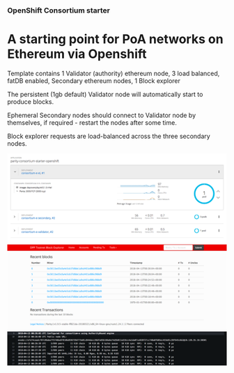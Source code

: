### OpenShift Consortium starter 

# A starting point for PoA networks on Ethereum via Openshift

Template contains 1 Validator (authority) ethereum node, 3 load balanced, fatDB enabled, Secondary ethereum nodes, 1 Block explorer

The persistent (1gb default) Validator node will automatically start to produce blocks.

Ephemeral Secondary nodes should connect to Validator node by themselves, if required - restart the nodes after some time.

Block explorer requests are load-balanced across the three secondary nodes.

![alt text][r1]
![alt text][r2]
![alt text][r3]


[r1]: images/consortium-starter-1.png ""
[r2]: images/consortium-starter-2.png ""
[r3]: images/consortium-starter-3.png ""
